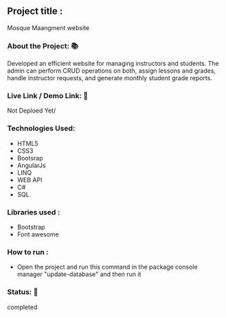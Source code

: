 <h2>Project title :</h2>
<p>Mosque Maangment website</p>
<h3>About the Project: 📚</h3>
<p>Developed an efficient website for managing instructors and students. The admin can perform CRUD operations on both, assign lessons and grades, handle instructor requests, and generate monthly student grade reports.</p>
<h3>Live Link / Demo Link: 🔗</h3>
<p>Not Deploed Yet/</p>

<h3>Technologies Used: </h3>
<ul>
<li>HTML5</li>
<li>CSS3</li>
<li>Bootsrap</li>
<li>AngularJs</li>
<li>LINQ</li>
<li>WEB API</li>
<li>C#</li>
<li>SQL</li>
</ul>

<h3>Libraries used :</h3>
<ul>
<li>Bootstrap </li>
<li>Font awesome</li>

</ul>
<h3>How to run :</h3>
<ul>
<li>Open the project and run this command in the package console manager "update-database" and then run it </li>
</ul>

<h3>Status: 📶</h3>
<p>completed</p>
